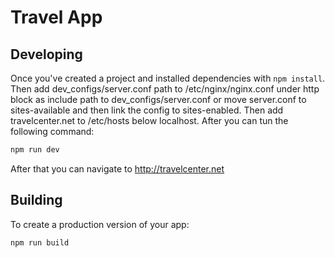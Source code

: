 # Travel App

## Developing

Once you've created a project and installed dependencies with `npm install`.
Then add dev_configs/server.conf path to /etc/nginx/nginx.conf under http block as include path to dev_configs/server.conf or move server.conf to sites-available and then link the config to sites-enabled.
Then add travelcenter.net to /etc/hosts below localhost. After you can tun the following command:

```bash
npm run dev
```

After that you can navigate to http://travelcenter.net

## Building

To create a production version of your app:

```bash
npm run build
```
